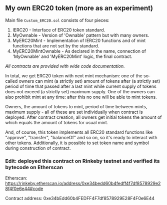 
## My own ERC20 token (more as an experiment)

Main file `Custom_ERC20.sol` consists of four pieces:
1. IERC20 - Interface of ERC20 token standard.
2. MyOwnable - Version of 'Ownable' pattern but with many owners.
3. MyERC20Mint - Implementation of IERC20 functions and of mint functions that are not set by the standard.
4. MyERC20MintOwnable - As declared in the name, connection of 'MyOwnable' and 'MyERC20Mint' logic, the final contract.

*All contracts are provided with wide code documentation.*

In total, we get ERC20 token with next mint mechanism: one of the so-called owners can mint (a strictly set) amount of tokens after (a strictly set) period of time that passed after a last mint while current supply of tokens does not exceed (a strictly set) maximum supply. One of the owners can also prohibit mint at any time: after this no one will be able to mint tokens.

Owners, the amount of tokens to mint, period of time between mints, maximum supply - all of these are set individually when contract is deployed. After contract creation, all owners get initial tokens the amount of which equals the amount of tokens for usual mint.

And, of course, this token implements all ERC20 standard functions like "approve", "transfer", "balanceOf" and so on, so it's ready to interact with other tokens. Additionally, it is possible to set token name and symbol during construction of contract.

### Edit: deployed this contract on Rinkeby testnet and verified its bytecode on Etherscan

Etherscan: https://rinkeby.etherscan.io/address/0xe34bedd60b4fedff4f7df8578929e28f4f0e6e44#code

Contract address: 0xe34bEdd60b4FEDFF4F7df8578929E28F4F0e6E44

